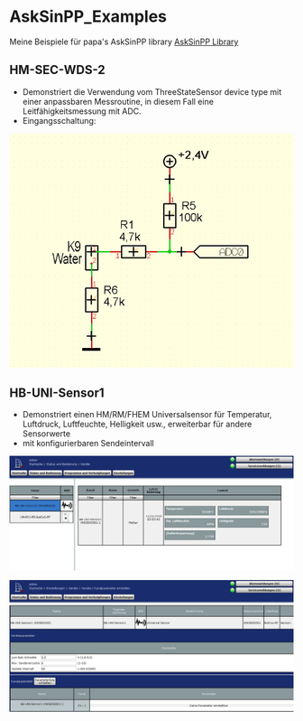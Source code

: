 # AskSinPP_Examples
Meine Beispiele für papa's AskSinPP library
[AskSinPP Library](https://github.com/pa-pa/AskSinPP)

## HM-SEC-WDS-2
- Demonstriert die Verwendung vom ThreeStateSensor device type mit einer anpassbaren Messroutine, in diesem Fall eine Leitfähigkeitsmessung mit ADC.
- Eingangsschaltung:

![pic](HM-SEC-WDS-2/Circuit_ADC.png)

## HB-UNI-Sensor1
- Demonstriert einen HM/RM/FHEM Universalsensor für Temperatur, Luftdruck, Luftfeuchte, Helligkeit usw., erweiterbar für andere Sensorwerte
- mit konfigurierbaren Sendeintervall

![pic](HB-UNI-Sensor1/HB-UNI-Sensor1_WebUI.png)

![pic](HB-UNI-Sensor1/HB-UNI-Sensor1_Parameter.png)
